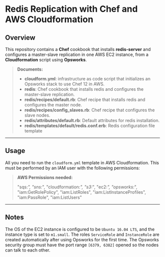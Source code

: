 Redis Replication with Chef and AWS Cloudformation
=======================================

Overview
-------------
This repository contains a **Chef** cookbook that installs **redis-server** and configures a master-slave replication in one AWS EC2 instance, from a **Cloudformation** script using **Opsworks**.
> **Documents:**
>
> - **cloudform.yml**: infrastructure as code script that initializes an Opsworks stack to use Chef 12 in AWS.
> - **redis**: Chef cookbook that installs redis and configures the master-slave replication.
> - **redis/recipes/default.rb**: Chef recipe that installs redis and configures the master node.
> - **redis/recipes/config_slaves.rb**: Chef recipe that configures the slave nodes.
> - **redis/attributes/default.rb**: Default attributes for redis installation.
> - **redis/templates/default/redis.conf.erb**: Redis configuration file template


----------

Usage
-------------

All you need to run  the ``cloudform.yml`` template in AWS Cloudformation. This must be performed by an IAM user with the following permissions:
> **AWS Permissions needed:**
>
> "sqs:*",
> "sns:*",
> "cloudformation:*",
> "s3:*",
> "ec2:*",
> "opsworks:*",
> "iam:GetRolePolicy",
> "iam:ListRoles",
> "iam:ListInstanceProfiles",
> "iam:PassRole",
> "iam:ListUsers"
----------

Notes
--------
The OS of the EC2 instance is configured to be `Ubuntu 16.04 LTS`, and the instance type is set to `m1.small`.
The roles `ServiceRole` and `InstanceRole` are created automatically after using Opsworks for the first time.
The Opsworks security group must have the port range `[6379, 6382]` opened so the nodes can talk to each other.

